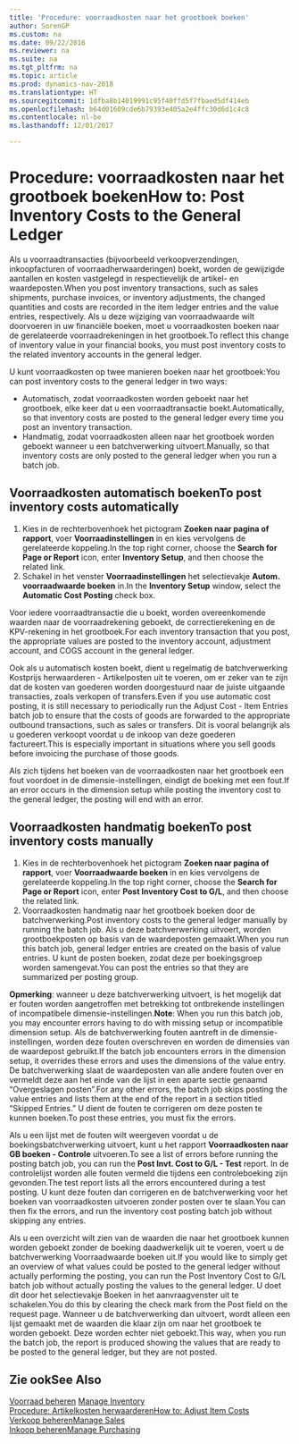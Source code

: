 ```yaml
---
title: 'Procedure: voorraadkosten naar het grootboek boeken'
author: SorenGP
ms.custom: na
ms.date: 09/22/2016
ms.reviewer: na
ms.suite: na
ms.tgt_pltfrm: na
ms.topic: article
ms.prod: dynamics-nav-2018
ms.translationtype: HT
ms.sourcegitcommit: 1dfba8b14019991c95f40ffd5f7fbaed5df414eb
ms.openlocfilehash: b64d01609cde6b79393e405a2e4ffc30d6d1c4c8
ms.contentlocale: nl-be
ms.lasthandoff: 12/01/2017

---
```


# <a name="how-to-post-inventory-costs-to-the-general-ledger"></a><span data-ttu-id="bce2a-102">Procedure: voorraadkosten naar het grootboek boeken</span><span class="sxs-lookup"><span data-stu-id="bce2a-102">How to: Post Inventory Costs to the General Ledger</span></span>   
<span data-ttu-id="bce2a-103">Als u voorraadtransacties (bijvoorbeeld verkoopverzendingen, inkoopfacturen of voorraadherwaarderingen) boekt, worden de gewijzigde aantallen en kosten vastgelegd in respectievelijk de artikel- en waardeposten.</span><span class="sxs-lookup"><span data-stu-id="bce2a-103">When you post inventory transactions, such as sales shipments, purchase invoices, or inventory adjustments, the changed quantities and costs are recorded in the item ledger entries and the value entries, respectively.</span></span> <span data-ttu-id="bce2a-104">Als u deze wijziging van voorraadwaarde wilt doorvoeren in uw financiële boeken, moet u voorraadkosten boeken naar de gerelateerde voorraadrekeningen in het grootboek.</span><span class="sxs-lookup"><span data-stu-id="bce2a-104">To reflect this change of inventory value in your financial books, you must post inventory costs to the related inventory accounts in the general ledger.</span></span>

<span data-ttu-id="bce2a-105">U kunt voorraadkosten op twee manieren boeken naar het grootboek:</span><span class="sxs-lookup"><span data-stu-id="bce2a-105">You can post inventory costs to the general ledger in two ways:</span></span>

- <span data-ttu-id="bce2a-106">Automatisch, zodat voorraadkosten worden geboekt naar het grootboek, elke keer dat u een voorraadtransactie boekt.</span><span class="sxs-lookup"><span data-stu-id="bce2a-106">Automatically, so that inventory costs are posted to the general ledger every time you post an inventory transaction.</span></span>
- <span data-ttu-id="bce2a-107">Handmatig, zodat voorraadkosten alleen naar het grootboek worden geboekt wanneer u een batchverwerking uitvoert.</span><span class="sxs-lookup"><span data-stu-id="bce2a-107">Manually, so that inventory costs are only posted to the general ledger when you run a batch job.</span></span>


## <a name="to-post-inventory-costs-automatically"></a><span data-ttu-id="bce2a-108">Voorraadkosten automatisch boeken</span><span class="sxs-lookup"><span data-stu-id="bce2a-108">To post inventory costs automatically</span></span>
1. <span data-ttu-id="bce2a-109">Kies in de rechterbovenhoek het pictogram **Zoeken naar pagina of rapport**, voer **Voorraadinstellingen** in en kies vervolgens de gerelateerde koppeling.</span><span class="sxs-lookup"><span data-stu-id="bce2a-109">In the top right corner, choose the **Search for Page or Report** icon, enter **Inventory Setup**, and then choose the related link.</span></span>
2. <span data-ttu-id="bce2a-110">Schakel in het venster **Voorraadinstellingen** het selectievakje **Autom. voorraadwaarde boeken** in.</span><span class="sxs-lookup"><span data-stu-id="bce2a-110">In the **Inventory Setup** window, select the **Automatic Cost Posting** check box.</span></span>

<span data-ttu-id="bce2a-111">Voor iedere voorraadtransactie die u boekt, worden overeenkomende waarden naar de voorraadrekening geboekt, de correctierekening en de KPV-rekening in het grootboek.</span><span class="sxs-lookup"><span data-stu-id="bce2a-111">For each inventory transaction that you post, the appropriate values are posted to the inventory account, adjustment account, and COGS account in the general ledger.</span></span>

<span data-ttu-id="bce2a-112">Ook als u automatisch kosten boekt, dient u regelmatig de batchverwerking Kostprijs herwaarderen - Artikelposten uit te voeren, om er zeker van te zijn dat de kosten van goederen worden doorgestuurd naar de juiste uitgaande transacties, zoals verkopen of transfers.</span><span class="sxs-lookup"><span data-stu-id="bce2a-112">Even if you use automatic cost posting, it is still necessary to periodically run the Adjust Cost - Item Entries batch job to ensure that the costs of goods are forwarded to the appropriate outbound transactions, such as sales or transfers.</span></span> <span data-ttu-id="bce2a-113">Dit is vooral belangrijk als u goederen verkoopt voordat u de inkoop van deze goederen factureert.</span><span class="sxs-lookup"><span data-stu-id="bce2a-113">This is especially important in situations where you sell goods before invoicing the purchase of those goods.</span></span>

<span data-ttu-id="bce2a-114">Als zich tijdens het boeken van de voorraadkosten naar het grootboek een fout voordoet in de dimensie-instellingen, eindigt de boeking met een fout.</span><span class="sxs-lookup"><span data-stu-id="bce2a-114">If an error occurs in the dimension setup while posting the inventory cost to the general ledger, the posting will end with an error.</span></span>

## <a name="to-post-inventory-costs-manually"></a><span data-ttu-id="bce2a-115">Voorraadkosten handmatig boeken</span><span class="sxs-lookup"><span data-stu-id="bce2a-115">To post inventory costs manually</span></span>
1. <span data-ttu-id="bce2a-116">Kies in de rechterbovenhoek het pictogram **Zoeken naar pagina of rapport**, voer **Voorraadwaarde boeken** in en kies vervolgens de gerelateerde koppeling.</span><span class="sxs-lookup"><span data-stu-id="bce2a-116">In the top right corner, choose the **Search for Page or Report** icon, enter **Post Inventory Cost to G/L**, and then choose the related link.</span></span>
2. <span data-ttu-id="bce2a-117">Voorraadkosten handmatig naar het grootboek boeken door de batchverwerking.</span><span class="sxs-lookup"><span data-stu-id="bce2a-117">Post inventory costs to the general ledger manually by running the batch job.</span></span> <span data-ttu-id="bce2a-118">Als u deze batchverwerking uitvoert, worden grootboekposten op basis van de waardeposten gemaakt.</span><span class="sxs-lookup"><span data-stu-id="bce2a-118">When you run this batch job, general ledger entries are created on the basis of value entries.</span></span> <span data-ttu-id="bce2a-119">U kunt de posten boeken, zodat deze per boekingsgroep worden samengevat.</span><span class="sxs-lookup"><span data-stu-id="bce2a-119">You can post the entries so that they are summarized per posting group.</span></span>

<span data-ttu-id="bce2a-120">**Opmerking**: wanneer u deze batchverwerking uitvoert, is het mogelijk dat er fouten worden aangetroffen met betrekking tot ontbrekende instellingen of incompatibele dimensie-instellingen.</span><span class="sxs-lookup"><span data-stu-id="bce2a-120">**Note**: When you run this batch job, you may encounter errors having to do with missing setup or incompatible dimension setup.</span></span> <span data-ttu-id="bce2a-121">Als de batchverwerking fouten aantreft in de dimensie-instellingen, worden deze fouten overschreven en worden de dimensies van de waardepost gebruikt.</span><span class="sxs-lookup"><span data-stu-id="bce2a-121">If the batch job encounters errors in the dimension setup, it overrides these errors and uses the dimensions of the value entry.</span></span> <span data-ttu-id="bce2a-122">De batchverwerking slaat de waardeposten van alle andere fouten over en vermeldt deze aan het einde van de lijst in een aparte sectie genaamd “Overgeslagen posten”.</span><span class="sxs-lookup"><span data-stu-id="bce2a-122">For any other errors, the batch job skips posting the value entries and lists them at the end of the report in a section titled “Skipped Entries.”</span></span> <span data-ttu-id="bce2a-123">U dient de fouten te corrigeren om deze posten te kunnen boeken.</span><span class="sxs-lookup"><span data-stu-id="bce2a-123">To post these entries, you must fix the errors.</span></span>

<span data-ttu-id="bce2a-124">Als u een lijst met de fouten wilt weergeven voordat u de boekingsbatchverwerking uitvoert, kunt u het rapport **Voorraadkosten naar GB boeken - Controle** uitvoeren.</span><span class="sxs-lookup"><span data-stu-id="bce2a-124">To see a list of errors before running the posting batch job, you can run the **Post Invt. Cost to G/L - Test** report.</span></span> <span data-ttu-id="bce2a-125">In de controlelijst worden alle fouten vermeld die tijdens een controleboeking zijn gevonden.</span><span class="sxs-lookup"><span data-stu-id="bce2a-125">The test report lists all the errors encountered during a test posting.</span></span> <span data-ttu-id="bce2a-126">U kunt deze fouten dan corrigeren en de batchverwerking voor het boeken van voorraadkosten uitvoeren zonder posten over te slaan.</span><span class="sxs-lookup"><span data-stu-id="bce2a-126">You can then fix the errors, and run the inventory cost posting batch job without skipping any entries.</span></span>

<span data-ttu-id="bce2a-127">Als u een overzicht wilt zien van de waarden die naar het grootboek kunnen worden geboekt zonder de boeking daadwerkelijk uit te voeren, voert u de batchverwerking Voorraadwaarde boeken uit.</span><span class="sxs-lookup"><span data-stu-id="bce2a-127">If you would like to simply get an overview of what values could be posted to the general ledger without actually performing the posting, you can run the Post Inventory Cost to G/L batch job without actually posting the values to the general ledger.</span></span> <span data-ttu-id="bce2a-128">U doet dit door het selectievakje Boeken in het aanvraagvenster uit te schakelen.</span><span class="sxs-lookup"><span data-stu-id="bce2a-128">You do this by clearing the check mark from the Post field on the request page.</span></span> <span data-ttu-id="bce2a-129">Wanneer u de batchverwerking dan uitvoert, wordt alleen een lijst gemaakt met de waarden die klaar zijn om naar het grootboek te worden geboekt. Deze worden echter niet geboekt.</span><span class="sxs-lookup"><span data-stu-id="bce2a-129">This way, when you run the batch job, the report is produced showing the values that are ready to be posted to the general ledger, but they are not posted.</span></span>

## <a name="see-also"></a><span data-ttu-id="bce2a-130">Zie ook</span><span class="sxs-lookup"><span data-stu-id="bce2a-130">See Also</span></span>
<span data-ttu-id="bce2a-131">[Voorraad beheren](inventory-manage-inventory.md)  </span><span class="sxs-lookup"><span data-stu-id="bce2a-131">[Manage Inventory](inventory-manage-inventory.md)  </span></span>  
[<span data-ttu-id="bce2a-132">Procedure: Artikelkosten herwaarderen</span><span class="sxs-lookup"><span data-stu-id="bce2a-132">How to: Adjust Item Costs</span></span>](inventory-how-adjust-item-costs.md)  
[<span data-ttu-id="bce2a-133">Verkoop beheren</span><span class="sxs-lookup"><span data-stu-id="bce2a-133">Manage Sales</span></span>](sales-manage-sales.md)  
[<span data-ttu-id="bce2a-134">Inkoop beheren</span><span class="sxs-lookup"><span data-stu-id="bce2a-134">Manage Purchasing</span></span>](purchasing-manage-purchasing.md)

